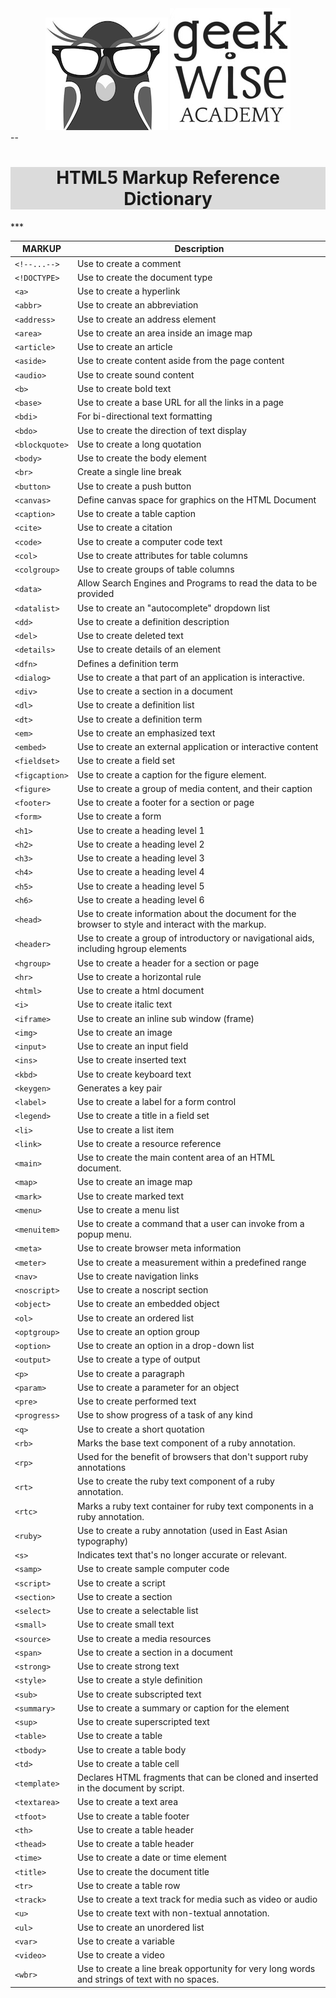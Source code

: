 
<div align='center'>
<img src='images/geekwise_logo_owl_bw_small.png' alt='geekwise'>
<img src='images/geekwise_logo_txt_bw_small.png' alt='geekwise'>
</div>
--
<h1 align='center' style='
background-color:#dbdbdb;'>
HTML5 Markup Reference Dictionary
</h1>
***

MARKUP	        | Description
--------------- | ---------------
`<!--...-->`	|	Use to create a comment
`<!DOCTYPE>`	| 	Use to create the document type
`<a>`			|	Use to create a hyperlink
`<abbr>`		|	Use to create an abbreviation
`<address>`		|	Use to create an address element
`<area>`		|	Use to create an area inside an image map
`<article>`		|	Use to create an article
`<aside>`		|	Use to create content aside from the page content
`<audio>`		|	Use to create sound content
`<b>`			|	Use to create bold text
`<base>`		|	Use to create a base URL for all the links in a page
`<bdi>`			|	For bi-directional text formatting
`<bdo>`			|	Use to create the direction of text display
`<blockquote>`	|	Use to create a long quotation
`<body>`		|	Use to create the body element
`<br>`			|	Create a single line break
`<button>`		|	Use to create a push button
`<canvas>`		|	Define canvas space for graphics on the HTML Document
`<caption>`		|	Use to create a table caption
`<cite>`		|	Use to create a citation
`<code>`		|	Use to create a computer code text
`<col>`			|	Use to create attributes for table columns 
`<colgroup>`	|	Use to create groups of table columns
`<data>`		|	Allow Search Engines and Programs to read the data to be provided
`<datalist>`	|	Use to create an "autocomplete" dropdown list
`<dd>`			|	Use to create a definition description
`<del>`			|	Use to create deleted text
`<details>`		|	Use to create details of an element
`<dfn>`			|	Defines a definition term
`<dialog>`		|	Use to create a that part of an application is interactive.
`<div>`			|	Use to create a section in a document
`<dl>`			|	Use to create a definition list
`<dt>`			|	Use to create a definition term
`<em>`			|	Use to create an emphasized text 
`<embed>`		|	Use to create an external application or interactive content
`<fieldset>`	|	Use to create a field set
`<figcaption>`	|	Use to create a caption for the figure element.
`<figure>`		|	Use to create a group of media content, and their caption
`<footer>`		|	Use to create a footer for a section or page
`<form>`		|	Use to create a form 
`<h1>`			|	Use to create a heading level 1
`<h2>`			|	Use to create a heading level 2
`<h3>`			|	Use to create a heading level 3
`<h4>`			|	Use to create a heading level 4
`<h5>`			|	Use to create a heading level 5
`<h6>`			|	Use to create a heading level 6
`<head>`		|	Use to create information about the document for the browser  to style and interact with the markup.
`<header>`		|	Use to create a group of introductory or navigational aids, including hgroup elements
`<hgroup>`		|	Use to create a header for a section or page
`<hr>`			|	Use to create a horizontal rule
`<html>`		|	Use to create a html document
`<i>`			|	Use to create italic text
`<iframe>`		|	Use to create an inline sub window (frame)
`<img>`			|	Use to create an image
`<input>`		|	Use to create an input field
`<ins>`			|	Use to create inserted text
`<kbd>`			|	Use to create keyboard text
`<keygen>`		|	Generates a key pair
`<label>`		|	Use to create a label for a form control
`<legend>`		|	Use to create a title in a field set
`<li>`			|	Use to create a list item
`<link>`		|	Use to create a resource reference
`<main>`		|	Use to create the main content area of an HTML document.
`<map>`			|	Use to create an image map 
`<mark>`		|	Use to create marked text
`<menu>`		|	Use to create a menu list
`<menuitem>`	|	Use to create a command that a user can invoke from a popup menu.
`<meta>`		|	Use to create browser meta information
`<meter>`		|	Use to create a measurement within a predefined range
`<nav>`			|	Use to create navigation links
`<noscript>`	|	Use to create a noscript section
`<object>`		|	Use to create an embedded object
`<ol>`			|	Use to create an ordered list
`<optgroup>`	|	Use to create an option group
`<option>`		|	Use to create an option in a drop-down list
`<output>`		|	Use to create a type of output
`<p>`			|	Use to create a paragraph
`<param>`		|	Use to create a parameter for an object
`<pre>`			|	Use to create performed text
`<progress>`	|	Use to show progress of a task of any kind
`<q>`			|	Use to create a short quotation
`<rb>`			|	Marks the base text component of a ruby annotation.
`<rp>`			|	Used for the benefit of browsers that don't support ruby annotations
`<rt>`			|	Use to create the ruby text component of a ruby annotation.
`<rtc>`			|	Marks a ruby text container for ruby text components in a ruby annotation.
`<ruby>`		|	Use to create a ruby annotation (used in East Asian typography)
`<s>`			|	Indicates text that's no longer accurate or relevant.
`<samp>`		|	Use to create sample computer code
`<script>`		|	Use to create a script
`<section>`		|	Use to create a section
`<select>`		|	Use to create a selectable list
`<small>`		|	Use to create small text
`<source>`		|	Use to create a media resources
`<span>`		|	Use to create a section in a document
`<strong>`		|	Use to create strong text
`<style>`		|	Use to create a style definition
`<sub>`			|	Use to create subscripted text
`<summary>`		|	Use to create a summary or caption for the element
`<sup>`			|	Use to create superscripted text
`<table>`		|	Use to create a table
`<tbody>`		|	Use to create a table body
`<td>`			|	Use to create a table cell
`<template>`	|	Declares HTML fragments that can be cloned and inserted in the document by script.
`<textarea>`	|	Use to create a text area
`<tfoot>`		|	Use to create a table footer
`<th>`			|	Use to create a table header
`<thead>`		|	Use to create a table header
`<time>`		|	Use to create a date or time element
`<title>`		|	Use to create the document title
`<tr>`			|	Use to create a table row
`<track>`		|	Use to create a text track for media such as video or audio
`<u>`			|	Use to create text with non-textual annotation.
`<ul>`			|	Use to create an unordered list
`<var>`			|	Use to create a variable
`<video>`		|	Use to create a video
`<wbr>`			|	Use to create a line break opportunity for very long words and strings of text with no spaces.
